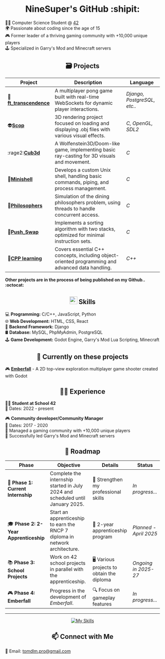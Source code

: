 <h1 align="center">NineSuper's GitHub :shipit:</h1>

👨‍💻 Computer Science Student @ [42](https://42.fr/)<br/>
🌍 Passionate about coding since the age of 15<br/>
🎮 Former leader of a thriving gaming community with +10,000 unique players<br/>
🕹️ Specialized in Garry's Mod and Minecraft servers<br/>

<h2 align="center">🗃 Projects</h2>

| **Project**                 | **Description**                                                                                      | **Language** 	       |
|-----------------------------|------------------------------------------------------------------------------------------------------|-----------------------|
|🏓**[ft_transcendence](https://github.com/lcssbrs/ft_transcendence/tree/tom)**  | A multiplayer pong game built with real-time WebSockets for dynamic player interactions.         | *Django, PostgreSQL, etc..* |
| 👽**[Scop](https://github.com/NineSuper/Scop)**                                 | 3D rendering project focused on loading and displaying .obj files with various visual effects.    | *C, OpenGL, SDL2* |
| :rage2:**[Cub3d](https://github.com/NineSuper/Cub3D)**                          |  A Wolfenstein3D/Doom-like game, implementing basic ray-casting for 3D visuals and movement.      | *C*            |
| 🐚**[Minishell](https://github.com/NineSuper/Minishell)**                       | Develops a custom Unix shell, handling basic commands, piping, and process management.            | *C*            |
| 🧠**[Philosophers](https://github.com/NineSuper/philosophers)**                 | Simulation of the dining philosophers problem, using threads to handle concurrent access.         | *C*            |
| 🔄**[Push_Swap](https://github.com/NineSuper/push_swap)**                       | Implements a sorting algorithm with two stacks, optimized for minimal instruction sets.           | *C*            |
| 📘**[CPP learning](https://github.com/NineSuper/CPP-module)**                    | Covers essential C++ concepts, including object-oriented programming and advanced data handling.  | *C++*          |


**Other projects are in the process of being published on my Github.. :octocat:**

<h2 align="center"><img src="https://media2.giphy.com/media/QssGEmpkyEOhBCb7e1/giphy.gif?cid=ecf05e47a0n3gi1bfqntqmob8g9aid1oyj2wr3ds3mg700bl&rid=giphy.gif" width ="25"> Skills</h2>

💻 **Programming:** C/C++, JavaScript, Python</br>
🌐 **Web Development:** HTML, CSS, React</br>
🐍 **Backend Framework:** Django </br>
🛢️ **Database:** MySQL, PhpMyAdmin, PostgreSQL</br>
🕹️ **Game Development:** Godot Engine, Garry's Mod Lua Scripting, Minecraft</br>

<h2 align="center">🐛 Currently on these projects</h2>

🎮 **[Emberfall](https://github.com/NineSuper/Emberfall)** - A 2D top-view exploration multiplayer game shooter created with Godot</br>

<h2 align="center">👨‍💼 Experience</h2>

👨‍💻 **Student at School 42**</br>
  📆 Dates: 2022 - present</br>
  
🎮 **Community developer/Community Manager**</br>
  📆 Dates: 2017 - 2020</br>
  📌 Managed a gaming community with +10,000 unique players</br>
  🚀 Successfully led Garry's Mod and Minecraft servers</br>

<h2 align="center"> 🚀 Roadmap</h2>

| **Phase**                      | **Objective**                                                                                                   | **Details**                                           | **Status**               |
|--------------------------------|---------------------------------------------------------------------------------------------------------------|-------------------------------------------------------|---------------------------|
| 🏁 **Phase 1: Current Internship**    | Complete the internship started in July 2024 and scheduled until January 2025.                     | 🔄 Strengthen my professional skills                   | *In progress...*          |
| 🎓 **Phase 2: 2-Year Apprenticeship**  | Start an apprenticeship to earn the RNCP 7 diploma in network architecture.       | 💼 2-year apprenticeship program                       | *Planned - April 2025*    |
| 📚 **Phase 3: School Projects**   | Work on 42 school projects in parallel with the apprenticeship.                                          | 🖥️ Various projects to obtain the diploma             | *Ongoing in 2025-27*      |
| 🎮 **Phase 4: Emberfall**         | Progress in the development of *Emberfall*.                                                               | 🔍 Focus on gameplay features                          | *In progress...*          |

---
<p align="center">
    <a href="https://skillicons.dev">
        <img src="https://skillicons.dev/icons?i=c,cpp,py,html,css,js,react,docker,django,mysql,postgres,godot,lua,github&perline=6" alt="My Skills">
    </a>
</p>
<h2 align="center">📫 Connect with Me </h2>

📧 Email: tomdlm.pro@gmail.com
